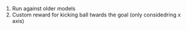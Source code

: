 1. Run against older models
2. Custom reward for kicking ball twards the goal (only considedring x axis)